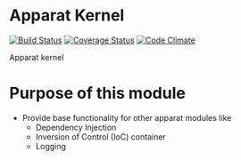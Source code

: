 # Apparat Kernel
[![Build Status](https://secure.travis-ci.org/apparat/kernel.svg)](https://travis-ci.org/apparat/kernel)
[![Coverage Status](https://coveralls.io/repos/apparat/kernel/badge.svg?branch=master&service=github)](https://coveralls.io/github/apparat/kernel?branch=master)
[![Code Climate](https://codeclimate.com/github/apparat/kernel/badges/gpa.svg)](https://codeclimate.com/github/apparat/kernel)

Apparat kernel

# Purpose of this module

* Provide base functionality for other apparat modules like
  * Dependency Injection
  * Inversion of Control (IoC) container
  * Logging